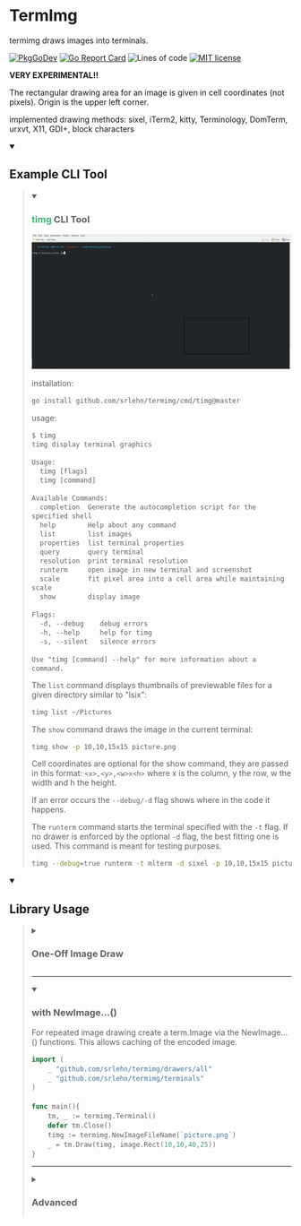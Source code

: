 # TermImg

<!-- this readme is meant to be displayed in an
HTML-capable markdown pager (github via browser, etc) -->

termimg draws images into terminals.

[![PkgGoDev](https://pkg.go.dev/badge/github.com/srlehn/termimg)](https://pkg.go.dev/github.com/srlehn/termimg@master)
[![Go Report Card](https://goreportcard.com/badge/srlehn/termimg)](https://goreportcard.com/report/srlehn/termimg)
![Lines of code](https://img.shields.io/tokei/lines/github/srlehn/termimg)
[![MIT license](https://img.shields.io/badge/License-MIT-blue.svg)](https://lbesson.mit-license.org/)

**VERY EXPERIMENTAL!!**

The rectangular drawing area for an image is given in cell coordinates (not pixels).
Origin is the upper left corner.

implemented drawing methods:
sixel, iTerm2, kitty, Terminology, DomTerm, urxvt, X11, GDI+, block characters

<details open><summary><h2>Example CLI Tool</h2></summary>

<blockquote><details open>
<summary><h3><span style="color:mediumseagreen">timg</span> CLI Tool</h3></summary>

![demo.gif](_demos/demo.gif)

installation:

```sh
go install github.com/srlehn/termimg/cmd/timg@master
```

usage:

```text
$ timg
timg display terminal graphics

Usage:
  timg [flags]
  timg [command]

Available Commands:
  completion  Generate the autocompletion script for the specified shell
  help        Help about any command
  list        list images
  properties  list terminal properties
  query       query terminal
  resolution  print terminal resolution
  runterm     open image in new terminal and screenshot
  scale       fit pixel area into a cell area while maintaining scale
  show        display image

Flags:
  -d, --debug    debug errors
  -h, --help     help for timg
  -s, --silent   silence errors

Use "timg [command] --help" for more information about a command.
```

The `list` command displays thumbnails of previewable files
for a given directory similar to "lsix":

```sh
timg list ~/Pictures
```

The `show` command draws the image in the current terminal:

```sh
timg show -p 10,10,15x15 picture.png
```

Cell coordinates are optional for the show command,
they are passed in this format: `<x>,<y>,<w>x<h>`
where x is the column, y the row, w the width and h the height.

If an error occurs the `--debug/-d` flag shows where in the code it happens.

The `runterm` command starts the terminal specified with the `-t` flag.
If no drawer is enforced by the optional `-d` flag, the best fitting one is used.
This command is meant for testing purposes.

```sh
timg --debug=true runterm -t mlterm -d sixel -p 10,10,15x15 picture.png
```

</details>

<blockquote></details>

<details open><summary><h2>Library Usage</h2></summary>

<blockquote><details><summary><h3>One-Off Image Draw</h3></summary>

```go
import (
    _ "github.com/srlehn/termimg/drawers/all"
    _ "github.com/srlehn/termimg/terminals"
)

func main(){
    defer termimg.CleanUp()
    _ = termimg.DrawFile(`picture.png`, image.Rect(10,10,40,25))
}
```

</details>

---

<details open><summary><h3>with NewImage…()</h3></summary>

For repeated image drawing create a term.Image via the NewImage…() functions.
This allows caching of the encoded image.

```go
import (
    _ "github.com/srlehn/termimg/drawers/all"
    _ "github.com/srlehn/termimg/terminals"
)

func main(){
    tm, _ := termimg.Terminal()
    defer tm.Close()
    timg := termimg.NewImageFileName(`picture.png`)
    _ = tm.Draw(timg, image.Rect(10,10,40,25))
}
```

</details>

---

<details><summary><h3>Advanced</h3></summary>

```go
import (
    _ "github.com/srlehn/termimg/drawers/sane"
    _ "github.com/srlehn/termimg/terminals"
)

func main(){
    wm.SetImpl(wmimpl.Impl())
    opts := []term.Option{
        term.SetPTYName(`dev/pts/2`),
        term.SetTTYProvider(gotty.New, false),
        term.SetQuerier(qdefault.NewQuerier(), true),
        term.SetResizer(&rdefault.Resizer{}),
    }
    tm, err := term.NewTerminal(opts...)
    if err != nil {
        log.Fatal(err)
    }
    defer tm.Close()
    var img image.Image // TODO load image
    timg := termimg.NewImage(img)
    if err := tm.Draw(timg, image.Rect(10,10,40,25)); err != nil {
        log.Fatal(err)
    }
}
```

The default options are packed together in `termimg.DefaultConfig`.
</details>

</blockquote></details>
